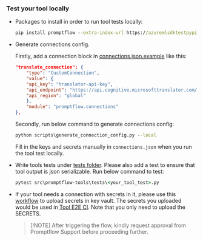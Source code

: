 ### Test your tool locally
* Packages to install in order to run tool tests locally:
    ```cmd
    pip install promptflow --extra-index-url https://azuremlsdktestpypi.azureedge.net/promptflow/
    ```
* Generate connections config.
  
  Firstly, add a connection block in [connections.json.example](connections.json.example) like this:
  ```json
  "translate_connection": {
      "type": "CustomConnection",
      "value": {
      "api_key": "translator-api-key",
      "api_endpoint": "https://api.cognitive.microsofttranslator.com/",
      "api_region": "global"
      },
      "module": "promptflow.connections"
  },
  ```
  Secondly, run below command to generate connections config:
  ```cmd
  python scripts\generate_connection_config.py --local
  ```
  Fill in the keys and secrets manually in `connections.json` when you run the tool test locally.
* Write tools tests under [tests folder](tests/). Please also add a test to ensure that tool output is json serializable. Run below command to test:
    ```cmd
    pytest src\promptflow-tools\tests\<your_tool_test>.py
    ```
* If your tool needs a connection with secrets in it, please use this [workflow](https://github.com/Azure/promptflow/actions/workflows/tool_secret_upload.yml) to upload secrets in key vault. The secrets you uploaded would be used in [Tool E2E CI](https://github.com/Azure/promptflow/actions/workflows/tool_tests.yml). Note that you only need to upload the SECRETS.
  > [!NOTE] After triggering the flow, kindly request approval from Promptflow Support before proceeding further.